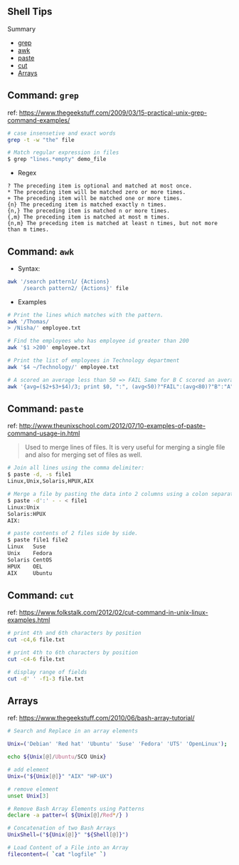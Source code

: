 Shell Tips
--

Summary
* [grep](#command-grep)
* [awk](#command-awk)
* [paste](#command-paste)
* [cut](#command-cut)
* [Arrays](#arrays)

## Command: `grep`

ref: https://www.thegeekstuff.com/2009/03/15-practical-unix-grep-command-examples/

```sh
# case insensetive and exact words
grep -t -w "the" file

# Match regular expression in files
$ grep "lines.*empty" demo_file
```

* Regex
```
? The preceding item is optional and matched at most once.
* The preceding item will be matched zero or more times.
+ The preceding item will be matched one or more times.
{n} The preceding item is matched exactly n times.
{n,} The preceding item is matched n or more times.
{,m} The preceding item is matched at most m times.
{n,m} The preceding item is matched at least n times, but not more than m times.
```

## Command: `awk`

* Syntax:

```sh
awk '/search pattern1/ {Actions}
     /search pattern2/ {Actions}' file
```

* Examples
```sh
# Print the lines which matches with the pattern.
awk '/Thomas/ 
> /Nisha/' employee.txt

# Find the employees who has employee id greater than 200
awk '$1 >200' employee.txt

# Print the list of employees in Technology department
awk '$4 ~/Technology/' employee.txt

# A scored an average less than 50 => FAIL Same for B C scored an average between 60 and 80 => B D scored an average between 80 and 90 => A
awk '{avg=($2+$3+$4)/3; print $0, ":", (avg<50)?"FAIL":(avg<80)?"B":"A"}'
```


## Command: `paste`

ref: http://www.theunixschool.com/2012/07/10-examples-of-paste-command-usage-in.html

> Used to merge lines of files. It is very useful for merging a single file and also for merging set of files as well. 

```sh
# Join all lines using the comma delimiter:
$ paste -d, -s file1
Linux,Unix,Solaris,HPUX,AIX

# Merge a file by pasting the data into 2 columns using a colon separator:
$ paste -d':' - - < file1
Linux:Unix
Solaris:HPUX
AIX:

# paste contents of 2 files side by side.
$ paste file1 file2
Linux   Suse
Unix    Fedora
Solaris CentOS
HPUX    OEL
AIX     Ubuntu
```

## Command: `cut`

ref: https://www.folkstalk.com/2012/02/cut-command-in-unix-linux-examples.html

```sh
# print 4th and 6th characters by position
cut -c4,6 file.txt

# print 4th to 6th characters by position
cut -c4-6 file.txt

# display range of fields
cut -d' ' -f1-3 file.txt

```


## Arrays

ref: https://www.thegeekstuff.com/2010/06/bash-array-tutorial/

```sh
# Search and Replace in an array elements

Unix=('Debian' 'Red hat' 'Ubuntu' 'Suse' 'Fedora' 'UTS' 'OpenLinux');

echo ${Unix[@]/Ubuntu/SCO Unix}

# add element
Unix=("${Unix[@]}" "AIX" "HP-UX")

# remove element
unset Unix[3]

# Remove Bash Array Elements using Patterns
declare -a patter=( ${Unix[@]/Red*/} )

# Concatenation of two Bash Arrays
UnixShell=("${Unix[@]}" "${Shell[@]}")

# Load Content of a File into an Array
filecontent=( `cat "logfile" `)
```

